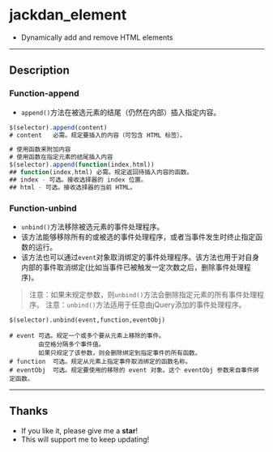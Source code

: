 # jackdan_element
- Dynamically add and remove HTML elements

------

## Description

### Function-append
- `append()`方法在被选元素的结尾（仍然在内部）插入指定内容。
``` javascript
$(selector).append(content)
# content	必需。规定要插入的内容（可包含 HTML 标签）。

# 使用函数来附加内容
# 使用函数在指定元素的结尾插入内容
$(selector).append(function(index,html))
## function(index,html) 必需。规定返回待插入内容的函数。
## index - 可选。接收选择器的 index 位置。
## html - 可选。接收选择器的当前 HTML。
```

### Function-unbind
- `unbind()`方法移除被选元素的事件处理程序。
- 该方法能够移除所有的或被选的事件处理程序，或者当事件发生时终止指定函数的运行。
- 该方法也可以通过`event`对象取消绑定的事件处理程序。该方法也用于对自身内部的事件取消绑定(比如当事件已被触发一定次数之后，删除事件处理程序)。
> 注意：如果未规定参数，则`unbind()`方法会删除指定元素的所有事件处理程序。
> 注意：`unbind()`方法适用于任意由jQuery添加的事件处理程序。
```
$(selector).unbind(event,function,eventObj)

# event 可选。规定一个或多个要从元素上移除的事件。
        由空格分隔多个事件值。
        如果只规定了该参数，则会删除绑定到指定事件的所有函数。 
# function  可选。规定从元素上指定事件取消绑定的函数名称。
# eventObj  可选。规定要使用的移除的 event 对象。这个 eventObj 参数来自事件绑定函数。
```

------

## Thanks
- If you like it, please give me a **star**!
- This will support me to keep updating!